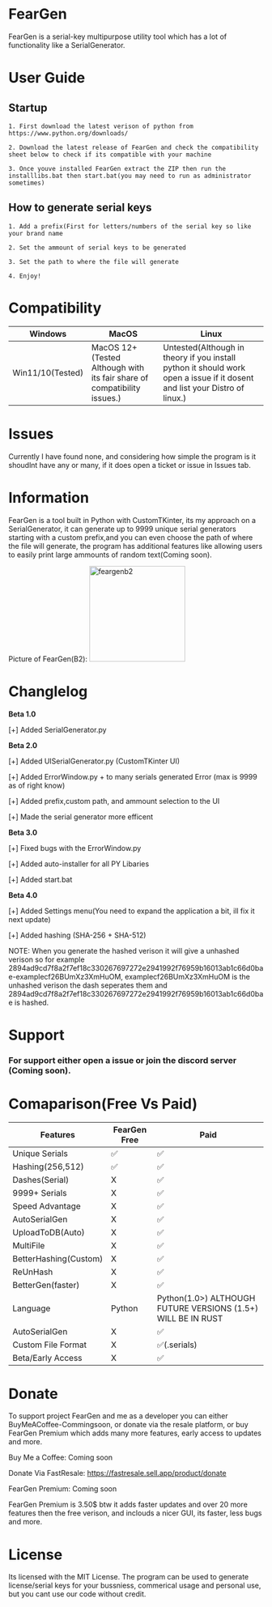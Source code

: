 # FearGen
FearGen is a serial-key multipurpose utility tool which has a lot of functionality like a SerialGenerator.

# User Guide


## Startup
`1. First download the latest verison of python from https://www.python.org/downloads/`

`2. Download the latest release of FearGen and check the compatibility sheet below to check if its compatible with your machine`

`3. Once youve installed FearGen extract the ZIP then run the installlibs.bat then start.bat(you may need to run as administrator sometimes)`

## How to generate serial keys
`1. Add a prefix(First for letters/numbers of the serial key so like your brand name`

`2. Set the ammount of serial keys to be generated `

`3. Set the path to where the file will generate `

`4. Enjoy! ` 

# Compatibility

| Windows  | MacOS | Linux 
| ---------------- | ------------- | ------------- |
| Win11/10(Tested) | MacOS 12+(Tested Although with its fair share of compatibility issues.)     | Untested(Although in theory if you install python it should work open a issue if it dosent and list your Distro of linux.)    |

# Issues
Currently I have found none, and considering how simple the program is it shoudlnt have any or many, if it does open a ticket or issue in Issues tab.

# Information
FearGen is a tool built in Python with CustomTKinter, its my approach on a SerialGenerator, it can generate up to 9999 unique serial generators starting with a custom prefix,and you can even choose the path of where the file will generate, the program has additional features like allowing users to easily print large ammounts of random text(Coming soon).

Picture of FearGen(B2): 
<img width="189" alt="feargenb2" src="https://github.com/DrMixxer/FearGen/assets/89403966/6e1ffe17-94c5-4e0a-b1ec-c9f22481f95c">


# Changlelog
**Beta 1.0**

[+] Added SerialGenerator.py

**Beta 2.0**

[+] Added UISerialGenerator.py (CustomTKinter UI)

[+] Added ErrorWindow.py + to many serials generated Error (max is 9999 as of right know) 

[+] Added prefix,custom path, and ammount selection to the UI

[+] Made the serial generator more efficent

**Beta 3.0**

[+] Fixed bugs with the ErrorWindow.py

[+] Added auto-installer for all PY Libaries

[+] Added start.bat

**Beta 4.0**

[+] Added Settings menu(You need to expand the application a bit, ill fix it next update)

[+] Added hashing (SHA-256 + SHA-512)

NOTE: When you generate the hashed verison it will give a unhashed verison so for example 2894ad9cd7f8a2f7ef18c330267697272e2941992f76959b16013ab1c66d0bae-examplecf26BUmXz3XmHuOM, examplecf26BUmXz3XmHuOM is the unhashed verison the dash seperates them and 2894ad9cd7f8a2f7ef18c330267697272e2941992f76959b16013ab1c66d0bae is hashed.

# Support 

### For support either open a issue or join the discord server (Coming soon).


# Comaparison(Free Vs Paid)

| Features         | FearGen Free     | Paid  |  
| ---------------- | ------------- | ------------- |
| Unique Serials   |       ✅      |      ✅      |
| Hashing(256,512) |       ✅      |      ✅      |
| Dashes(Serial)   |       X       |      ✅      |
| 9999+ Serials    |       X       |      ✅      |
| Speed Advantage  |       X       |      ✅      |
| AutoSerialGen    |       X       |      ✅      |
| UploadToDB(Auto) |       X       |      ✅      |
| MultiFile        |       X       |      ✅      |
| BetterHashing(Custom)    |       X       |      ✅      |
| ReUnHash         |       X       |      ✅      |
| BetterGen(faster)|       X       |      ✅      |
| Language         |       Python  |      Python(1.0>) ALTHOUGH FUTURE VERSIONS (1.5+) WILL BE IN RUST |
| AutoSerialGen    |       X       |      ✅      |
|Custom File Format|       X       |      ✅(.serials)|
| Beta/Early Access|       X       |      ✅      |



# Donate

To support project FearGen and me as a developer you can either BuyMeACoffee-Commingsoon, or donate via the resale platform, or buy FearGen Premium which adds many more features, early access to updates and more.

Buy Me a Coffee: Coming soon 

Donate Via FastResale: https://fastresale.sell.app/product/donate

FearGen Premium: Coming soon 

FearGen Premium is 3.50$ btw it adds faster updates and over 20 more features then the free verison, and inclouds a nicer GUI, its faster, less bugs and more. 

# License
Its licensed with the MIT License.
The program can be used to generate license/serial keys for your bussniess, commerical usage and personal use, but you cant use our code without credit.

